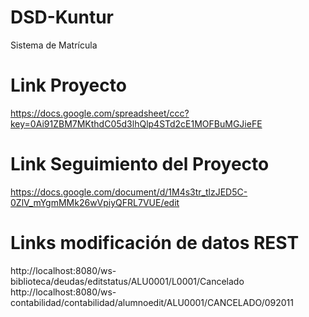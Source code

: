 ﻿DSD-Kuntur
==========

Sistema de Matrícula


Link Proyecto
==========
https://docs.google.com/spreadsheet/ccc?key=0Ai91ZBM7MKthdC05d3lhQlp4STd2cE1MOFBuMGJieFE

Link Seguimiento del Proyecto
=============================
https://docs.google.com/document/d/1M4s3tr_tlzJED5C-0ZlV_mYgmMMk26wVpiyQFRL7VUE/edit


Links modificación de datos REST
=================================
http://localhost:8080/ws-biblioteca/deudas/editstatus/ALU0001/L0001/Cancelado
http://localhost:8080/ws-contabilidad/contabilidad/alumnoedit/ALU0001/CANCELADO/092011